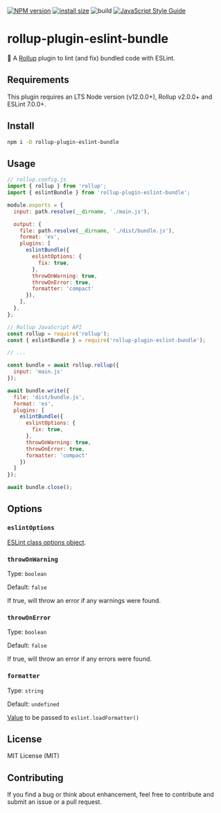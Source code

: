 [![NPM version][npm-image]][npm-url] [![install size](https://packagephobia.com/badge?p=rollup-plugin-eslint-bundle)](https://packagephobia.com/result?p=rollup-plugin-eslint-bundle) ![build](https://github.com/nikolay-borzov/rollup-plugin-eslint-bundle/workflows/CI/badge.svg) [![JavaScript Style Guide](https://img.shields.io/badge/code_style-standard-brightgreen.svg)](https://standardjs.com)

# rollup-plugin-eslint-bundle

[npm-image]: https://img.shields.io/npm/v/rollup-plugin-eslint-bundle.svg
[npm-url]: https://npmjs.org/package/rollup-plugin-eslint-bundle
[rollup]: https://github.com/rollup/rollup
[eslint-config]: https://eslint.org/docs/developer-guide/nodejs-api#parameters

🍣 A [Rollup] plugin to lint (and fix) bundled code with ESLint.

## Requirements

This plugin requires an LTS Node version (v12.0.0+), Rollup v2.0.0+ and ESLint 7.0.0+.

## Install

```sh
npm i -D rollup-plugin-eslint-bundle
```

## Usage

```js
// rollup.config.js
import { rollup } from 'rollup';
import { eslintBundle } from 'rollup-plugin-eslint-bundle';

module.exports = {
  input: path.resolve(__dirname, './main.js'),

  output: {
    file: path.resolve(__dirname, './dist/bundle.js'),
    format: 'es',
    plugins: [
      eslintBundle({
        eslintOptions: {
          fix: true,
        },
        throwOnWarning: true,
        throwOnError: true,
        formatter: 'compact'
      }),
    ],
  },
};

```

```js
// Rollup JavaScript API
const rollup = require('rollup');
const { eslintBundle } = require('rollup-plugin-eslint-bundle');

// ...

const bundle = await rollup.rollup({
  input: 'main.js'
});

await bundle.write({
  file: 'dist/bundle.js',
  format: 'es',
  plugins: [
    eslintBundle({
      eslintOptions: {
        fix: true,
      },
      throwOnWarning: true,
      throwOnError: true,
      formatter: 'compact'
    })
  ]
});

await bundle.close();
```

## Options

### `eslintOptions`

[ESLint class options object](https://eslint.org/docs/developer-guide/nodejs-api#parameters).

### `throwOnWarning`

Type: `boolean`

Default: `false`

If true, will throw an error if any warnings were found.

### `throwOnError`

Type: `boolean`

Default: `false`

If true, will throw an error if any errors were found.

### `formatter`

Type: `string`

Default: `undefined`

[Value](https://eslint.org/docs/developer-guide/nodejs-api#-eslintloadformatternameorpath) to be passed to `eslint.loadFormatter()`

## License

MIT License (MIT)

## Contributing

If you find a bug or think about enhancement, feel free to contribute and submit an issue or a pull request.
